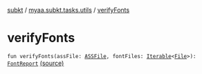 [subkt](../index.md) / [myaa.subkt.tasks.utils](index.md) / [verifyFonts](./verify-fonts.md)

# verifyFonts

`fun verifyFonts(assFile: `[`ASSFile`](../myaa.subkt.ass/-a-s-s-file/index.md)`, fontFiles: `[`Iterable`](https://kotlinlang.org/api/latest/jvm/stdlib/kotlin.collections/-iterable/index.html)`<`[`File`](https://docs.oracle.com/javase/9/docs/api/java/io/File.html)`>): `[`FontReport`](-font-report/index.md) [(source)](https://github.com/Myaamori/SubKt/blob/0.1.19/src/main/kotlin/myaa/subkt/tasks/utils/fontvalidator.kt#L395)